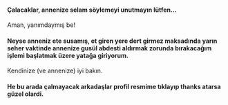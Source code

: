 #### Çalacaklar, annenize selam söylemeyi unutmayın lütfen...
Aman, yanımdaymış be!
#### Neyse anneniz ete susamış, et giren yere dert girmez maksadında yarın seher vaktinde annenize gusül abdesti aldırmak zorunda bırakacağım işlemi başlatmak üzere yatağa giriyorum.
Kendinize (ve annenize) iyi bakın.




#### He bu arada çalmayacak arkadaşlar profil resmime tıklayıp thanks atarsa güzel olardi.